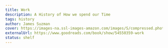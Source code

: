 ```yaml
---
title: Work
description: A History of How we spend our Time
tags: history
author: James Suzman
cover: https://images-na.ssl-images-amazon.com/images/S/compressed.photo.goodreads.com/books/1596108573i/54550359.jpg
externalUrl: https://www.goodreads.com/book/show/54550359-work
status: shelf
---
```

